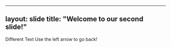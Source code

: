 ----
layout: slide
title: "Welcome to our second slide!"
----
Different Text
Use the left arrow to go back!
